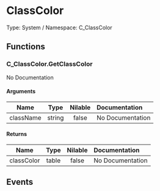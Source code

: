 # ClassColor

Type: System / Namespace: C_ClassColor

## Functions

### C_ClassColor.GetClassColor

No Documentation
#### Arguments
|Name|Type|Nilable|Documentation|
|:---:|:---:|:---:|:---|
|className|string|false|No Documentation|
#### Returns
|Name|Type|Nilable|Documentation|
|:---:|:---:|:---:|:---|
|classColor|table|false|No Documentation|
## Events
